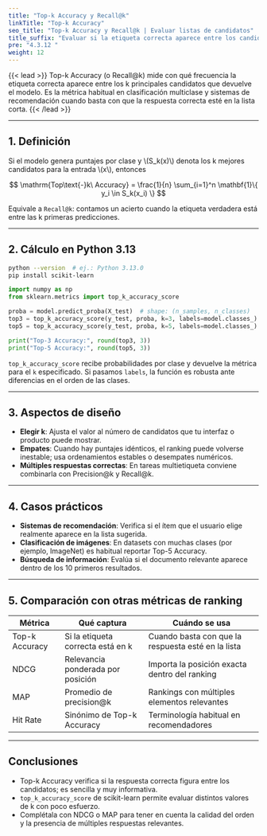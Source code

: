 ```yaml
---
title: "Top-k Accuracy y Recall@k"
linkTitle: "Top-k Accuracy"
seo_title: "Top-k Accuracy y Recall@k | Evaluar listas de candidatos"
title_suffix: "Evaluar si la etiqueta correcta aparece entre los candidatos principales"
pre: "4.3.12 "
weight: 12
---
```


{{< lead >}}
Top-k Accuracy (o Recall@k) mide con qué frecuencia la etiqueta correcta aparece entre los k principales candidatos que devuelve el modelo. Es la métrica habitual en clasificación multiclase y sistemas de recomendación cuando basta con que la respuesta correcta esté en la lista corta.
{{< /lead >}}

---

## 1. Definición
Si el modelo genera puntajes por clase y \\(S_k(x)\\) denota los k mejores candidatos para la entrada \\(x\\), entonces

$$
\mathrm{Top\text{-}k\ Accuracy} = \frac{1}{n} \sum_{i=1}^n \mathbf{1}\{ y_i \in S_k(x_i) \}
$$

Equivale a `Recall@k`: contamos un acierto cuando la etiqueta verdadera está entre las k primeras predicciones.

---

## 2. Cálculo en Python 3.13
```bash
python --version  # ej.: Python 3.13.0
pip install scikit-learn
```

```python
import numpy as np
from sklearn.metrics import top_k_accuracy_score

proba = model.predict_proba(X_test)  # shape: (n_samples, n_classes)
top3 = top_k_accuracy_score(y_test, proba, k=3, labels=model.classes_)
top5 = top_k_accuracy_score(y_test, proba, k=5, labels=model.classes_)

print("Top-3 Accuracy:", round(top3, 3))
print("Top-5 Accuracy:", round(top5, 3))
```

`top_k_accuracy_score` recibe probabilidades por clase y devuelve la métrica para el `k` especificado. Si pasamos `labels`, la función es robusta ante diferencias en el orden de las clases.

---

## 3. Aspectos de diseño
- **Elegir k**: Ajusta el valor al número de candidatos que tu interfaz o producto puede mostrar.
- **Empates**: Cuando hay puntajes idénticos, el ranking puede volverse inestable; usa ordenamientos estables o desempates numéricos.
- **Múltiples respuestas correctas**: En tareas multietiqueta conviene combinarla con Precision@k y Recall@k.

---

## 4. Casos prácticos
- **Sistemas de recomendación**: Verifica si el ítem que el usuario elige realmente aparece en la lista sugerida.
- **Clasificación de imágenes**: En datasets con muchas clases (por ejemplo, ImageNet) es habitual reportar Top-5 Accuracy.
- **Búsqueda de información**: Evalúa si el documento relevante aparece dentro de los 10 primeros resultados.

---

## 5. Comparación con otras métricas de ranking
| Métrica          | Qué captura                         | Cuándo se usa                                    |
| ---------------- | ----------------------------------- | ------------------------------------------------ |
| Top-k Accuracy   | Si la etiqueta correcta está en k   | Cuando basta con que la respuesta esté en la lista |
| NDCG             | Relevancia ponderada por posición   | Importa la posición exacta dentro del ranking    |
| MAP              | Promedio de precision@k             | Rankings con múltiples elementos relevantes      |
| Hit Rate         | Sinónimo de Top-k Accuracy          | Terminología habitual en recomendadores          |

---

## Conclusiones
- Top-k Accuracy verifica si la respuesta correcta figura entre los candidatos; es sencilla y muy informativa.
- `top_k_accuracy_score` de scikit-learn permite evaluar distintos valores de k con poco esfuerzo.
- Complétala con NDCG o MAP para tener en cuenta la calidad del orden y la presencia de múltiples respuestas relevantes.
